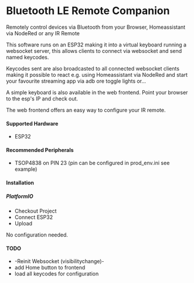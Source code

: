 # Bluetooth LE Remote Companion

Remotely control devices via Bluetooth from your Browser, Homeassistant via NodeRed or any IR Remote 

This software runs on an ESP32 making it into a virtual keyboard running a websocket server, this allows clients to connect via websocket and send named keycodes.

Keycodes sent are also broadcasted to all connected websocket clients making it possible to react 
e.g. using Homeassistant via NodeRed and start your favourite streaming app via adb ore toggle lights or...

A simple keyboard is also available in the web frontend. Point your browser to the esp's IP and check out.

The web frontend offers an easy way to configure your IR remote.

#### Supported Hardware
* ESP32

#### Recommended Peripherals
* TSOP4838 on PIN 23 (pin can be configured in prod_env.ini see example)

#### Installation
##### PlatformIO
* Checkout Project
* Connect ESP32
* Upload

No configuration needed.


#### TODO
* -Reinit Websocket (visibilitychange)-
* add Home button to frontend
* load all keycodes for configuration